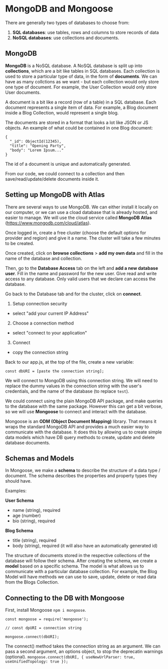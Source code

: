 # MongoDB and Mongoose

There are generally two types of databases to choose from: 

1. **SQL databases**: use tables, rows and columns to store records of data
2. **NoSQL databases**: use collections and documents.

## MongoDB

**MongoDB** is a NoSQL database. A NoSQL database is split up into **collections**, which are a bit like tables in SQL databases. Each collection is used to store a particular type of data, in the form of **documents**. We can have as many collctions as we want - but each collection would only store one type of document. For example, the User Collection would only store User documents.

A document is a bit like a record (row of a table) in a SQL database. Each document represents a single item of data. For example, a Blog document inside a Blog Collection, would represent a single blog. 

The documents are stored in a format that looks a lot like JSON or JS objects. An example of what could be contained in one Blog document: 

``` 
{
  "_id": ObjectId(12345), 
  "title": "Opening Party",
  "body": "Lorem Ipsum..."
}
```
The id of a document is unique and automatically generated.

From our code, we could connect to a collection and then save/read/update/delete documents inside it.  


## Setting up MongoDB with Atlas

There are several ways to use MongoDB. We can either install it locally on our computer, or we can use a cload database that is already hosted, and easier to manage. We will use the cloud service called **MongoDB Atlas** (https://www.mongodb.com/cloud/atlas).

Once logged in, create a free cluster (choose the default options for provider and region) and give it a name. The cluster will take a few minutes to be created. 

Once created, click on **browse collections** > **add my own data** and fill in the name of the database and collection. 

Then, go to the **Database Access** tab on the left and **add a new database user**. Fill in the name and password for the new user. Give read and write access to any database. Only valid users that we declare can access the database. 

Go back to the Database tab and for the cluster, click on **connect**. 

1. Setup connection security
  - select "add your current IP Address"

2. Choose a connection method
  - select "connect to your application"

3. Connect
  - copy the connection string

Back to our app.js, at the top of the file, create a new variable:

`const dbURI = [paste the connection string];`

We will connect to MongoDB using this connection string. We will need to replace the dummy values in the connection string with the user's credentials, and the name of the database (to replace `test`).

We could connect using the plain MongoDB API package, and make queries to the database with the same package. However this can get a bit verbose, so we will use **Mongoose** to connect and interact with the database. 

Mongoose is an **ODM (Object Document Mapping)** library. That means it wraps the standard MongoDB API and provides a much easier way to communicate with the database. It does this by allowing us to create simple data models which have DB query methods to create, update and delete database documents. 

## Schemas and Models

In Mongoose, we make a **schema** to describe the structure of a data type / document. The schema describes the properties and property types they should have. 

Examples:

**User Schema**
- name (string), required
- age (number)
- bio (string), required

**Blog Schema**
- title (string), required
- body (string), required
(it will also have an automatically generated id)

The structure of documents stored in the respective collections of the database will follow their schema. After creating the schema, we create a **model** based on a specific schema. The model is what allows us to communicate with a particular database collection. For example, the Blog Model will have methods we can use to save, update, delete or read data from the Blogs Collection. 

## Connecting to the DB with Mongoose

First, install Mongoose `npm i mongoose`. 

```
const mongoose = require('mongoose');

// const dpURI = connection string

mongoose.connect(dbURI);
```

The connect() method takes the connection string as an argument. We can pass a second argument, an options object, to stop the deprecatin warnings (optional). 
`mongoose.connect(dbURI, { useNewUrlParser: true, useUnifiedTopology: true });`





